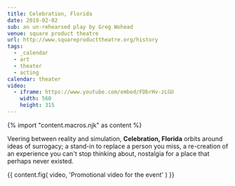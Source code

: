 ```yaml
---
title: Celebration, Florida
date: 2019-02-02
sub: an un-rehearsed play by Greg Wohead
venue: square product theatre
url: http://www.squareproducttheatre.org/history
tags:
  - _calendar
  - art
  - theater
  - acting
calendar: theater
video:
  - iframe: https://www.youtube.com/embed/FDbrHv-zLGU
    width: 560
    height: 315
---
```

{% import "content.macros.njk" as content %}

Veering between reality and simulation,
**Celebration, Florida** orbits around ideas of surrogacy;
a stand-in to replace a person you miss,
a re-creation of an experience you can't stop thinking about,
nostalgia for a place that perhaps never existed.

{{ content.fig(
  video,
  'Promotional video for the event'
) }}
